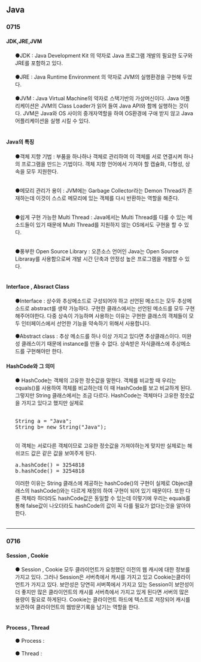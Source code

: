## Java

### 0715

#### JDK,JRE,JVM
<ul>
●JDK : Java Development Kit 의 약자로 Java 프로그램 개발의 필요한 도구와 JRE를 포함하고 있다. <br><br>
●JRE : Java Runtime Environment 의 약자로 JVM의 실행환경을 구현해 두었다. <br><br>
●JVM : Java Virtual Machine의 약자로 스택기반의 가상머신이다. Java 어플리케이션은 JVM의 Class Loader가
읽어 들여 Java API와 함께 실행하는 것이다. JVM은 Java와 OS 사이의 중개자역할을 하여 OS환경에 구애 받지 않고
Java 어플리케이션을 실행 시킬 수 있다. <br><br>
</ul>

#### Java의 특징
<ul>
●객체 지향 기법 : 부품을 하나하나 객체로 관리하여 이 객체를 서로 연결시켜 하나의 프로그램을 만드는 기법이다.
객체 지향 언어에서 가져야 할 캡슐화, 다형성, 상속을 모두 지원한다.<br><br>

●메모리 관리가 용이 : JVM에는 Garbage Collector라는 Demon Thread가 존재하는데 이것이 스스로 메모리에 있는 객체를
다시 반환하는 역할을 해준다. <br><br>

●쉽게 구현 가능한 Multi Thread : Java에서는 Multi Thread를 다룰 수 있는 메소드들이 있기 때문에 Multi Thread를
지원하지 않는 OS에서도 구현을 할 수 있다. <br><br>

●풍부한 Open Source Library : 오픈소스 언어인 Java는 Open Source Libraray를 사용함으로써 개발 시간 단축과 안정성 높은 프로그램을
개발할 수 있다.<br><br>


</ul>

#### Interface , Absract Class
<ul>
●Interface : 상수와 추상메소드로 구성되어야 하고 선언된 메소드는 모두 추상메소드로 abstract를 생략 가능하다. 구현한 클래스에서는
선언된 메소드를 모두 구현해주어야한다. 다중 상속이 가능하며 사용하는 이유는 구현한 클래스의 객체들이 모두 인터페이스에서 선언한
기능을 약속하기 위해서 사용합니다.

●Abstract class : 추상 메소드를 하나 이상 가지고 있다면 추상클래스이다. 미완성 클래스이기 때문에 instance를 만들 수 없다.
상속받은 자식클래스에 추상메소드를 구현해야만 한다.
</ul>

#### HashCode와 그 의미
<ul>
● HashCode는 객체의 고유한 정숫값을 말한다. 객체를 비교할 때 우리는 equals()를 사용하여 객체를 비교하는데 이 때 HashCode를
보고 비교하게 된다. 그렇지만 String 클래스에서는 조금 다르다. HashCode는 객체마다 고유한 정숫값을 가지고 있다고 했지만 실제로
<br><br>
<pre>
String a = "Java";
String b= new String("Java");
</pre><br>
이 객체는 서로다른 객체이므로 고유한 정숫값을 가져야하는게 맞지만 실제로는 해쉬코드 값은 같은 값을 보여주게 된다.
<pre>
a.hashCode() = 3254818
b.hashCode() = 3254818
</pre>
이러한 이유는 String 클래스에 제공하는 hashCode()의 구현이 실제로 Object클래스의 hashCode()와는 다르게 재정의 하여 구현이 되어 있기 때문이다.
또한 다른 객체라 하더라도 hashCode값은 동일할 수 있는데 이렇기에 우리는 equals를 통해 false값이 나오더라도 hashCode의 값이 꼭 다를 필요가
없다는것을 알아야한다.<br><br>
</ul>

<hr/>

### 0716

#### Session , Cookie
<ul>
● Session , Cookie 모두 클라이언트가 요청했던 이전의 웹 캐시에 대한 정보를 가지고 있다. 그러나 Session은 서버측에서 캐시를 가지고 있고 Cookie는클라이언트가 가지고 있다. 보안성은 당연히 서버쪽에서 가지고 있는 Session이 보안성이 더 좋지만 많은 클라이언트의 캐시를 서버측에서 가지고 있게 된다면 서버의 많은 용량이 필요로 하게된다. Cookie는 클라이언트 하드에 텍스트로 저장되어 캐시를 보관하여 클라이언트의 웹방문기록을 남기는 역할을 한다.
  <br><br>
</ul>

#### Process , Thread
<ul>
● Process :
<br><br>
● Thread :
<br><br>
</ul>


